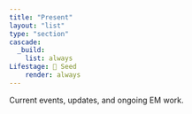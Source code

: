 ```yaml
---
title: "Present"
layout: "list"
type: "section"
cascade:
  _build:
    list: always
Lifestage: 🌱 Seed
    render: always
---
```

Current events, updates, and ongoing EM work.

